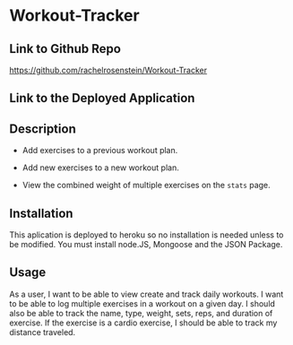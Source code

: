 # Workout-Tracker

## Link to Github Repo
https://github.com/rachelrosenstein/Workout-Tracker

## Link to the Deployed Application


## Description
 * Add exercises to a previous workout plan.

  * Add new exercises to a new workout plan.

  * View the combined weight of multiple exercises on the `stats` page.
 
## Installation 
 This aplication is deployed to heroku so no installation is needed unless to be modified. You must install node.JS, Mongoose and the JSON Package.

## Usage
As a user, I want to be able to view create and track daily workouts. I want to be able to log multiple exercises in a workout on a given day. I should also be able to track the name, type, weight, sets, reps, and duration of exercise. If the exercise is a cardio exercise, I should be able to track my distance traveled.

